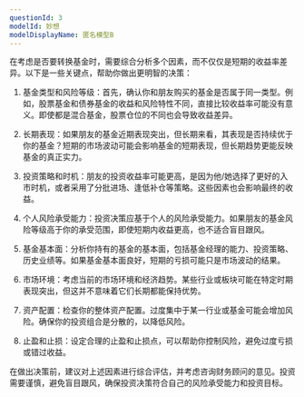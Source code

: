 ```yaml
---
questionId: 3
modelId: 妙想
modelDisplayName: 匿名模型B
---
```

在考虑是否要转换基金时，需要综合分析多个因素，而不仅仅是短期的收益率差异。以下是一些关键点，帮助你做出更明智的决策：

1. 基金类型和风险等级：首先，确认你和朋友购买的基金是否属于同一类型。例如，股票基金和债券基金的收益和风险特性不同，直接比较收益率可能没有意义。即使都是混合基金，股票仓位的不同也会导致收益差异。

2. 长期表现：如果朋友的基金近期表现突出，但长期来看，其表现是否持续优于你的基金？短期的市场波动可能会影响基金的短期表现，但长期趋势更能反映基金的真正实力。

3. 投资策略和时机：朋友的投资收益率可能更高，是因为他/她选择了更好的入市时机，或者采用了分批进场、逢低补仓等策略。这些因素也会影响最终的收益。

4. 个人风险承受能力：投资决策应基于个人的风险承受能力。如果朋友的基金风险等级高于你的承受范围，即使短期内收益更高，也不适合盲目跟风。

5. 基金基本面：分析你持有的基金的基本面，包括基金经理的能力、投资策略、历史业绩等。如果基金基本面良好，短期的亏损可能只是市场波动的结果。

6. 市场环境：考虑当前的市场环境和经济趋势。某些行业或板块可能在特定时期表现突出，但这并不意味着它们长期都能保持优势。

7. 资产配置：检查你的整体资产配置。过度集中于某一行业或基金可能会增加风险。确保你的投资组合是分散的，以降低风险。

8. 止盈和止损：设定合理的止盈和止损点，可以帮助你控制风险，避免过度亏损或错过收益。

在做出决策前，建议对上述因素进行综合评估，并考虑咨询财务顾问的意见。投资需要谨慎，避免盲目跟风，确保投资决策符合自己的风险承受能力和投资目标。

